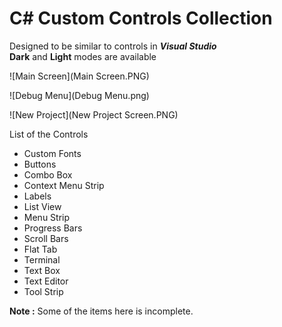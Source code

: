 # C# **Custom** Controls Collection

Designed to be similar to controls in ***Visual Studio***\
**Dark** and **Light** modes are available

![Main Screen](Main Screen.PNG)

![Debug Menu](Debug Menu.png)

![New Project](New Project Screen.PNG)

List of the Controls
 - Custom Fonts
 - Buttons
 - Combo Box
 - Context Menu Strip
 - Labels
 - List View
 - Menu Strip
 - Progress Bars
 - Scroll Bars
 - Flat Tab
 - Terminal
 - Text Box
 - Text Editor
 - Tool Strip

**Note :** Some of the items here is incomplete.
